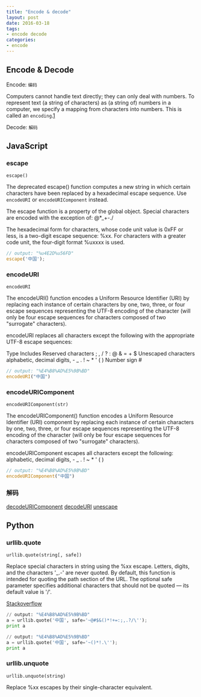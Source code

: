 ```yaml
---
title: "Encode & decode"
layout: post
date: 2016-03-18
tags:
- encode decode
categories:
- encode
---
```


## Encode & Decode

Encode: `编码`

Computers cannot handle text directly; they can only deal with numbers. To represent text (a string of characters) as (a string of) numbers in a computer, we specify a mapping from characters into numbers. This is called an `encoding`.[1](https://www.objc.io/issues/9-strings/unicode/)

Decode: `解码`

## JavaScript

### escape

`escape()`

The deprecated escape() function computes a new string in which certain characters have been replaced by a hexadecimal escape sequence. Use `encodeURI` or `encodeURIComponent` instead.

The escape function is a property of the global object. Special characters are encoded with the exception of: @*_+-./

The hexadecimal form for characters, whose code unit value is 0xFF or less, is a two-digit escape sequence: %xx. For characters with a greater code unit, the four-digit format %uxxxx is used.

```javascript
// output: "%u4E2D%u56FD"
escape('中国');
```

### encodeURI

`encodeURI`

The encodeURI() function encodes a Uniform Resource Identifier (URI) by replacing each instance of certain characters by one, two, three, or four escape sequences representing the UTF-8 encoding of the character (will only be four escape sequences for characters composed of two "surrogate" characters).

encodeURI replaces all characters except the following with the appropriate UTF-8 escape sequences:

Type	Includes
Reserved characters	; , / ? : @ & = + $
Unescaped characters	alphabetic, decimal digits, - _ . ! ~ * ' ( )
Number sign	#

```javascript
// output: "%E4%B8%AD%E5%9B%BD"
encodeURI("中国")
```

### encodeURIComponent

`encodeURIComponent(str)`

The encodeURIComponent() function encodes a Uniform Resource Identifier (URI) component by replacing each instance of certain characters by one, two, three, or four escape sequences representing the UTF-8 encoding of the character (will only be four escape sequences for characters composed of two "surrogate" characters).

encodeURIComponent escapes all characters except the following: alphabetic, decimal digits, - _ . ! ~ * ' ( )

```javascript
// output: "%E4%B8%AD%E5%9B%BD"
encodeURIComponent("中国")
```

### 解码

[decodeURIComponent](https://developer.mozilla.org/en-US/docs/Web/JavaScript/Reference/Global_Objects/decodeURIComponent)
[decodeURI](https://developer.mozilla.org/en-US/docs/Web/JavaScript/Reference/Global_Objects/decodeURI)
[unescape](https://developer.mozilla.org/en-US/docs/Web/JavaScript/Reference/Global_Objects/unescape)

## Python

### urllib.quote

`urllib.quote(string[, safe])`

Replace special characters in string using the %xx escape. Letters, digits, and the characters '_.-' are never quoted. By default, this function is intended for quoting the path section of the URL. The optional safe parameter specifies additional characters that should not be quoted — its default value is '/'.

[Stackoverflow](http://stackoverflow.com/questions/946170/equivalent-javascript-functions-for-pythons-urllib-quote-and-urllib-unquote)

```python
// output: "%E4%B8%AD%E5%9B%BD"
a = urllib.quote('中国', safe='~@#$&()*!+=:;,.?/\'');
print a
```

```python
// output: "%E4%B8%AD%E5%9B%BD"
a = urllib.quote('中国', safe='~()*!.\'');
print a
```

### urllib.unquote

`urllib.unquote(string)`

Replace %xx escapes by their single-character equivalent.